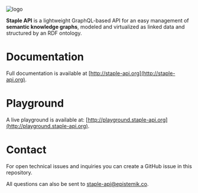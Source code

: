![logo](https://raw.githubusercontent.com/epistemik-co/staple-api/gh-pages/favicon-transparent.png)

**Staple API** is a lightweight GraphQL-based API for an easy management of **semantic knowledge graphs**, modeled and virtualized as linked data and structured by an RDF ontology. 

# Documentation
Full documentation is available at [http://staple-api.org](http://staple-api.org).

# Playground
A live playground is available at: [http://playground.staple-api.org](http://playground.staple-api.org).

# Contact

For open technical issues and inquiries you can create a GitHub issue in this repository. 

All questions can also be sent to [staple-api@epistemik.co](staple-api@epistemik.co).

